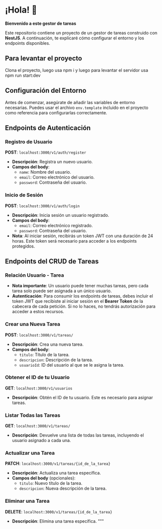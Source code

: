 # ¡Hola! 👋  
**Bienvenido a este gestor de tareas**  

Este repositorio contiene un proyecto de un gestor de tareas construido con **NestJS**. A continuación, te explicaré cómo configurar el entorno y los endpoints disponibles.

## Para levantar el proyecto
Clona el proyecto, luego usa npm i y luego para levantar el servidor usa npm run start:dev

## Configuración del Entorno  
Antes de comenzar, asegúrate de añadir las variables de entorno necesarias. Puedes usar el archivo `env.template` incluido en el proyecto como referencia para configurarlas correctamente.

## Endpoints de Autenticación  

### Registro de Usuario  
**POST**: `localhost:3000/v1/auth/register`  
- **Descripción**: Registra un nuevo usuario.  
- **Campos del body**:  
  - `name`: Nombre del usuario.  
  - `email`: Correo electrónico del usuario.  
  - `password`: Contraseña del usuario.  

### Inicio de Sesión  
**POST**: `localhost:3000/v1/auth/login`  
- **Descripción**: Inicia sesión un usuario registrado.  
- **Campos del body**:  
  - `email`: Correo electrónico registrado.  
  - `password`: Contraseña del usuario.  
- **Nota**: Al iniciar sesión, recibirás un token JWT con una duración de 24 horas. Este token será necesario para acceder a los endpoints protegidos.

## Endpoints del CRUD de Tareas  

### Relación Usuario - Tarea  
- **Nota importante**: Un usuario puede tener muchas tareas, pero cada tarea solo puede ser asignada a un único usuario.  
- **Autenticación**: Para consumir los endpoints de tareas, debes incluir el token JWT que recibiste al iniciar sesión en el **Bearer Token** de la cabecera de cada petición. Si no lo haces, no tendrás autorización para acceder a estos recursos.

### Crear una Nueva Tarea  
**POST**: `localhost:3000/v1/tareas/`  
- **Descripción**: Crea una nueva tarea.  
- **Campos del body**:  
  - `titulo`: Título de la tarea.  
  - `descripcion`: Descripción de la tarea.  
  - `usuarioId`: ID del usuario al que se le asigna la tarea.  

### Obtener el ID de tu Usuario  
**GET**: `localhost:3000/v1/usuarios`  
- **Descripción**: Obtén el ID de tu usuario. Este es necesario para asignar tareas.

### Listar Todas las Tareas  
**GET**: `localhost:3000/v1/tareas/`  
- **Descripción**: Devuelve una lista de todas las tareas, incluyendo el usuario asignado a cada una.

### Actualizar una Tarea  
**PATCH**: `localhost:3000/v1/tareas/{id_de_la_tarea}`  
- **Descripción**: Actualiza una tarea específica.  
- **Campos del body** (opcionales):  
  - `titulo`: Nuevo título de la tarea.  
  - `descripcion`: Nueva descripción de la tarea.

### Eliminar una Tarea  
**DELETE**: `localhost:3000/v1/tareas/{id_de_la_tarea}`  
- **Descripción**: Elimina una tarea específica.
"""
